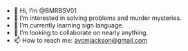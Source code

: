 - 👋 Hi, I’m @BMRBSV01
- 👀 I’m interested in solving problems and murder mysteries.
- 🌱 I’m currently learning sign language.
- 💞️ I’m looking to collaborate on nearly anything.
- 📫 How to reach me: avcmjackson@gmail.com

<!---
BMRBSV01/BMRBSV01 is a ✨ special ✨ repository because its `README.md` (this file) appears on your GitHub profile.
You can click the Preview link to take a look at your changes.
--->
